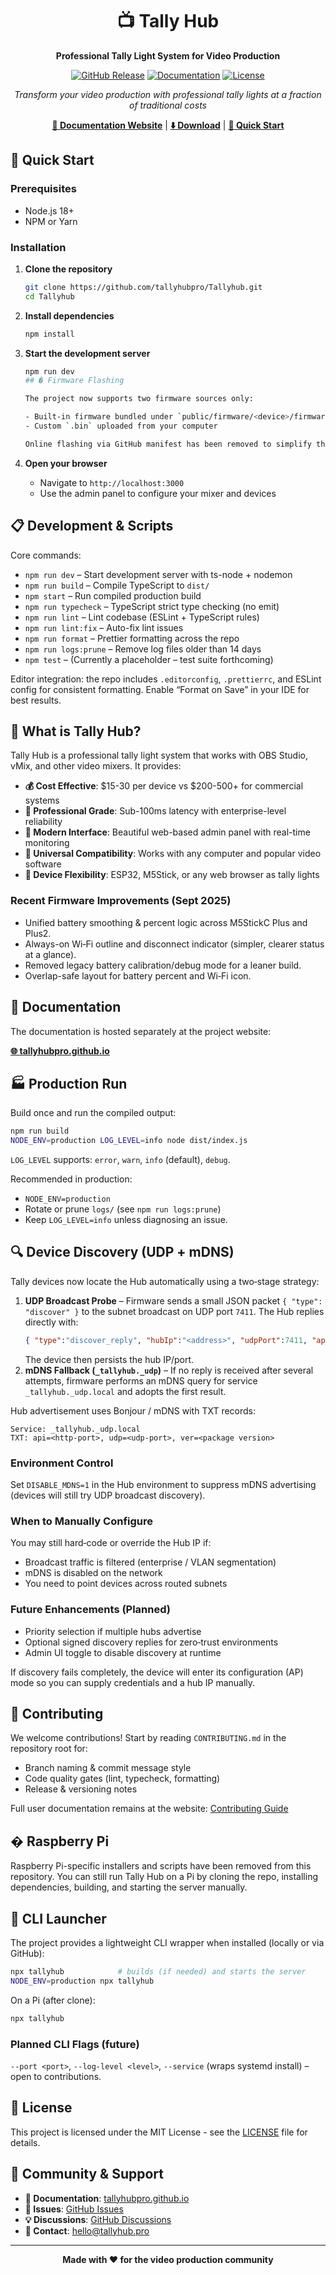 <div align="center">

# 📺 Tally Hub

**Professional Tally Light System for Video Production**

[![GitHub Release](https://img.shields.io/github/v/release/tallyhubpro/Tallyhub?style=for-the-badge)](https://github.com/tallyhubpro/Tallyhub/releases)
[![Documentation](https://img.shields.io/badge/docs-website-brightgreen?style=for-the-badge)](https://tallyhubpro.github.io)
[![License](https://img.shields.io/github/license/tallyhubpro/Tallyhub?style=for-the-badge)](LICENSE)

*Transform your video production with professional tally lights at a fraction of traditional costs*

**[📖 Documentation Website](https://tallyhubpro.github.io)** | **[⬇️ Download](https://tallyhubpro.github.io/download/)** | **[🚀 Quick Start](https://tallyhubpro.github.io/getting-started/)**

</div>

## 🚀 Quick Start

### Prerequisites
- Node.js 18+ 
- NPM or Yarn

### Installation

1. **Clone the repository**
   ```bash
   git clone https://github.com/tallyhubpro/Tallyhub.git
   cd Tallyhub
   ```

2. **Install dependencies**
   ```bash
   npm install
   ```

3. **Start the development server**
   ```bash
   npm run dev
   ## � Firmware Flashing

   The project now supports two firmware sources only:

   - Built-in firmware bundled under `public/firmware/<device>/firmware-merged.bin`
   - Custom `.bin` uploaded from your computer

   Online flashing via GitHub manifest has been removed to simplify the flow and avoid CORS/network issues.

4. **Open your browser**
   - Navigate to `http://localhost:3000`
   - Use the admin panel to configure your mixer and devices

## 📋 Development & Scripts

Core commands:

- `npm run dev` – Start development server with ts-node + nodemon
- `npm run build` – Compile TypeScript to `dist/`
- `npm start` – Run compiled production build
- `npm run typecheck` – TypeScript strict type checking (no emit)
- `npm run lint` – Lint codebase (ESLint + TypeScript rules)
- `npm run lint:fix` – Auto-fix lint issues
- `npm run format` – Prettier formatting across the repo
- `npm run logs:prune` – Remove log files older than 14 days
- `npm test` – (Currently a placeholder – test suite forthcoming)

Editor integration: the repo includes `.editorconfig`, `.prettierrc`, and ESLint config for consistent formatting. Enable “Format on Save” in your IDE for best results.

## 🎯 What is Tally Hub?

Tally Hub is a professional tally light system that works with OBS Studio, vMix, and other video mixers. It provides:

- **💰 Cost Effective**: $15-30 per device vs $200-500+ for commercial systems
- **🚀 Professional Grade**: Sub-100ms latency with enterprise-level reliability  
- **🎨 Modern Interface**: Beautiful web-based admin panel with real-time monitoring
- **🔌 Universal Compatibility**: Works with any computer and popular video software
- **📱 Device Flexibility**: ESP32, M5Stick, or any web browser as tally lights

### Recent Firmware Improvements (Sept 2025)
- Unified battery smoothing & percent logic across M5StickC Plus and Plus2.
- Always-on Wi‑Fi outline and disconnect indicator (simpler, clearer status at a glance).
- Removed legacy battery calibration/debug mode for a leaner build.
- Overlap-safe layout for battery percent and Wi‑Fi icon.

## 📖 Documentation

The documentation is hosted separately at the project website:

**[🌐 tallyhubpro.github.io](https://tallyhubpro.github.io)**



## 🏭 Production Run

Build once and run the compiled output:

```bash
npm run build
NODE_ENV=production LOG_LEVEL=info node dist/index.js
```

`LOG_LEVEL` supports: `error`, `warn`, `info` (default), `debug`.

Recommended in production:
- `NODE_ENV=production`
- Rotate or prune `logs/` (see `npm run logs:prune`)
- Keep `LOG_LEVEL=info` unless diagnosing an issue.

## 🔍 Device Discovery (UDP + mDNS)

Tally devices now locate the Hub automatically using a two‑stage strategy:

1. **UDP Broadcast Probe** – Firmware sends a small JSON packet `{ "type": "discover" }` to the subnet broadcast on UDP port `7411`. The Hub replies directly with:
   ```json
   { "type":"discover_reply", "hubIp":"<address>", "udpPort":7411, "apiPort":3000 }
   ```
   The device then persists the hub IP/port.
2. **mDNS Fallback (`_tallyhub._udp`)** – If no reply is received after several attempts, firmware performs an mDNS query for service `_tallyhub._udp.local` and adopts the first result.

Hub advertisement uses Bonjour / mDNS with TXT records:
```
Service: _tallyhub._udp.local
TXT: api=<http-port>, udp=<udp-port>, ver=<package version>
```

### Environment Control
Set `DISABLE_MDNS=1` in the Hub environment to suppress mDNS advertising (devices will still try UDP broadcast discovery).

### When to Manually Configure
You may still hard‑code or override the Hub IP if:
- Broadcast traffic is filtered (enterprise / VLAN segmentation)
- mDNS is disabled on the network
- You need to point devices across routed subnets

### Future Enhancements (Planned)
- Priority selection if multiple hubs advertise
- Optional signed discovery replies for zero‑trust environments
- Admin UI toggle to disable discovery at runtime

If discovery fails completely, the device will enter its configuration (AP) mode so you can supply credentials and a hub IP manually.

## 🤝 Contributing

We welcome contributions! Start by reading `CONTRIBUTING.md` in the repository root for:
- Branch naming & commit message style
- Code quality gates (lint, typecheck, formatting)
- Release & versioning notes

Full user documentation remains at the website: [Contributing Guide](https://tallyhubpro.github.io/contributing/)

## � Raspberry Pi

Raspberry Pi-specific installers and scripts have been removed from this repository. You can still run Tally Hub on a Pi by cloning the repo, installing dependencies, building, and starting the server manually.

## 🧪 CLI Launcher

The project provides a lightweight CLI wrapper when installed (locally or via GitHub):

```bash
npx tallyhub            # builds (if needed) and starts the server
NODE_ENV=production npx tallyhub
```

On a Pi (after clone):
```bash
npx tallyhub
```

### Planned CLI Flags (future)
`--port <port>`, `--log-level <level>`, `--service` (wraps systemd install) – open to contributions.


## 📄 License

This project is licensed under the MIT License - see the [LICENSE](LICENSE) file for details.

## 💬 Community & Support

- **📖 Documentation**: [tallyhubpro.github.io](https://tallyhubpro.github.io)
- **🐛 Issues**: [GitHub Issues](https://github.com/tallyhubpro/Tallyhub/issues)
- **💡 Discussions**: [GitHub Discussions](https://github.com/tallyhubpro/Tallyhub/discussions)
- **📧 Contact**: [hello@tallyhub.pro](mailto:hello@tallyhub.pro)

---

<div align="center">
<strong>Made with ❤️ for the video production community</strong>
</div>
